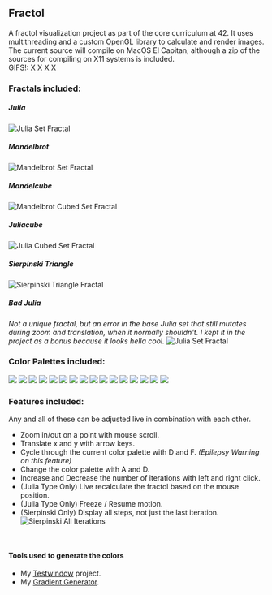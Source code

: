 ## Fractol
A fractol visualization project as part of the core curriculum at 42. It uses multithreading and a custom OpenGL library to calculate and render images.
The current source will compile on MacOS El Capitan, although a zip of the sources for compiling on X11 systems is included.
<br>
GIFS!:
[X](https://media.giphy.com/media/26Ff2r1ns9qtwXWeI/giphy.gif) 
[X](https://media.giphy.com/media/3ohjV3RU7T0U61Jio0/giphy.gif) 
[X](https://media.giphy.com/media/xT1Ra32KJxhOTwxeE0/giphy.gif) 
[X](https://media.giphy.com/media/xT1R9QpHxsqghnItUc/giphy.gif)
### Fractals included:

##### Julia
![Julia Set Fractal](https://raw.githubusercontent.com/izcet/fractol/master/pics/julia.png)
<br>

##### Mandelbrot
![Mandelbrot Set Fractal](https://raw.githubusercontent.com/izcet/fractol/master/pics/mandelbrot.png)
<br>

##### Mandelcube
![Mandelbrot Cubed Set Fractal](https://raw.githubusercontent.com/izcet/fractol/master/pics/mandelcube.png)
<br>

##### Juliacube
![Julia Cubed Set Fractal](https://raw.githubusercontent.com/izcet/fractol/master/pics/juliacube.png)
<br>

##### Sierpinski Triangle
![Sierpinski Triangle Fractal](https://raw.githubusercontent.com/izcet/fractol/master/pics/sierpinski.png)
<br>

##### Bad Julia
_Not a unique fractal, but an error in the base Julia set that still mutates during zoom and translation, when it normally shouldn't. I kept it in the project as a bonus because it looks hella cool._
![Julia Set Fractal](https://raw.githubusercontent.com/izcet/fractol/master/pics/badjulia.png)
<br>

### Color Palettes included:
<img src="https://raw.githubusercontent.com/izcet/fractol/master/pics/izzetburn.png">
<img src="https://raw.githubusercontent.com/izcet/fractol/master/pics/simicsynergy.png">
<img src="https://raw.githubusercontent.com/izcet/fractol/master/pics/waroyale.png">
<img src="https://raw.githubusercontent.com/izcet/fractol/master/pics/fire.png">
<img src="https://raw.githubusercontent.com/izcet/fractol/master/pics/ice.png">
<img src="https://raw.githubusercontent.com/izcet/fractol/master/pics/vendetta.png">
<img src="https://raw.githubusercontent.com/izcet/fractol/master/pics/attednev.png">
<img src="https://raw.githubusercontent.com/izcet/fractol/master/pics/tmobile.png">
<img src="https://raw.githubusercontent.com/izcet/fractol/master/pics/bloodyprincess.png">
<img src="https://raw.githubusercontent.com/izcet/fractol/master/pics/jeskai.png">
<img src="https://raw.githubusercontent.com/izcet/fractol/master/pics/absurdity.png">
<img src="https://raw.githubusercontent.com/izcet/fractol/master/pics/forgotten.png">
<img src="https://raw.githubusercontent.com/izcet/fractol/master/pics/america.png">
<img src="https://raw.githubusercontent.com/izcet/fractol/master/pics/rgb.png">
<img src="https://raw.githubusercontent.com/izcet/fractol/master/pics/starbucks.png">
<img src="https://raw.githubusercontent.com/izcet/fractol/master/pics/rave.png">

<br>

### Features included:
Any and all of these can be adjusted live in combination with each other.
- Zoom in/out on a point with mouse scroll.
- Translate x and y with arrow keys.
- Cycle through the current color palette with D and F. *(Epilepsy Warning on this feature)*
- Change the color palette with A and D.
- Increase and Decrease the number of iterations with left and right click.
- (Julia Type Only) Live recalculate the fractol based on the mouse position.
- (Julia Type Only) Freeze / Resume motion.
- (Sierpinski Only) Display all steps, not just the last iteration.
![Sierpinski All Iterations](https://raw.githubusercontent.com/izcet/fractol/master/pics/sierpinskiall.png)
<br>

#### Tools used to generate the colors
- My [Testwindow](https://github.com/izcet/testwindow) project.
- My [Gradient Generator](https://github.com/izcet/gradient_gen).
